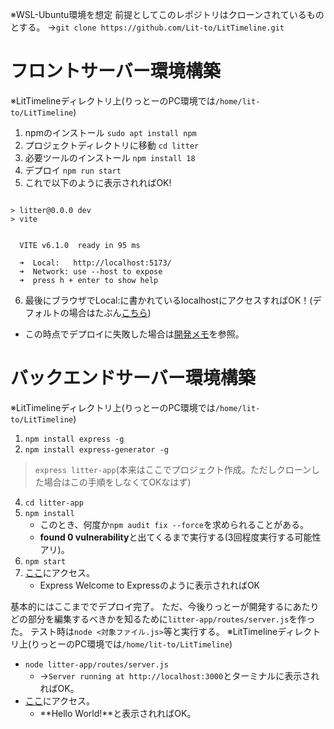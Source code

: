 ※WSL-Ubuntu環境を想定
前提としてこのレポジトリはクローンされているものとする。
→``git clone https://github.com/Lit-to/LitTimeline.git``

# フロントサーバー環境構築
※LitTimelineディレクトリ上(りっとーのPC環境では``/home/lit-to/LitTimeline``)
1.  npmのインストール ``sudo apt install npm``
2.  プロジェクトディレクトリに移動 ``cd litter``
3.  必要ツールのインストール ``npm install 18``
4.  デプロイ ``npm run start``
5.  これで以下のように表示されればOK!
```

> litter@0.0.0 dev
> vite


  VITE v6.1.0  ready in 95 ms

  ➜  Local:   http://localhost:5173/
  ➜  Network: use --host to expose
  ➜  press h + enter to show help
```
6.  最後にブラウザでLocal:に書かれているlocalhostにアクセスすればOK！(デフォルトの場合はたぶん[こちら]( http://localhost:5173 ))

-   この時点でデプロイに失敗した場合は[開発メモ](/note.md)を参照。

# バックエンドサーバー環境構築
※LitTimelineディレクトリ上(りっとーのPC環境では``/home/lit-to/LitTimeline``)
1.  ``npm install express -g``
2.  ``npm install express-generator -g``

> ``express litter-app``(本来はここでプロジェクト作成。ただしクローンした場合はこの手順をしなくてOKなはず)

4.  ``cd litter-app``
5.  ``npm install``
    -  このとき、何度か``npm audit fix --force``を求められることがある。
    -  **found 0 vulnerability**と出てくるまで実行する(3回程度実行する可能性アリ)。
6.  ``npm start``
7.  [ここ](http://localhost:3000)にアクセス。
    -   Express Welcome to Expressのように表示されればOK

基本的にはここまででデプロイ完了。
ただ、今後りっとーが開発するにあたりどの部分を編集するべきかを知るために``litter-app/routes/server.js``を作った。
テスト時は``node <対象ファイル.js>``等と実行する。
※LitTimelineディレクトリ上(りっとーのPC環境では``/home/lit-to/LitTimeline``)
-   ``node litter-app/routes/server.js``
    -   →``Server running at http://localhost:3000``とターミナルに表示されればOK。
-   [ここ](http://localhost:3000)にアクセス。
    -   **Hello World!**と表示されればOK。
